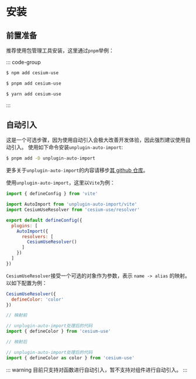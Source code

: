 # 安装

## 前置准备

推荐使用包管理工具安装，这里通过`pnpm`举例：

::: code-group

```sh [npm]
$ npm add cesium-use
```

```sh [pnpm]
$ pnpm add cesium-use
```

```sh [yarn]
$ yarn add cesium-use
```

:::

## 自动引入

这是一个可选步骤，因为使用自动引入会极大改善开发体验，因此强烈建议使用自动引入。
使用如下命令安装`unplugin-auto-import`:

```sh
$ pnpm add -D unplugin-auto-import
```

更多关于`unplugin-auto-import`的内容请移步[其 github 仓库](https://github.com/unplugin/unplugin-auto-import)。

使用`unplugin-auto-import`，这里以`Vite`为例：

```js
import { defineConfig } from 'vite'

import AutoImport from 'unplugin-auto-import/vite'
import CesiumUseResolver from 'cesium-use/resolver'

export default defineConfig({
  plugins: [
    AutoImport({
      resolvers: [
        CesiumUseResolver()
      ]
    })
  ]
})
```

`CesiumUseResolver`接受一个可选的对象作为参数，表示 `name -> alias` 的映射。
以如下配置为例：

```js
CesiumUseResolver({
  defineColor: 'color'
})
```

```js
// 映射前

// unplugin-auto-import处理后的代码
import { defineColor } from 'cesium-use'
```

```js
// 映射后

// unplugin-auto-import处理后的代码
import { defineColor as color } from 'cesium-use'
```

::: warning
目前只支持对函数进行自动引入，暂不支持对组件进行自动引入。
:::
